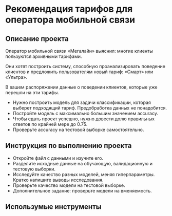 # Рекомендация тарифов для оператора мобильной связи

## Описание проекта

Оператор мобильной связи «Мегалайн» выяснил: многие клиенты пользуются архивными тарифами.

Они хотят построить систему, способную проанализировать поведение клиентов и предложить пользователям новый тариф: «Смарт» или «Ультра».

В вашем распоряжении данные о поведении клиентов, которые уже перешли на эти тарифы. 

- Нужно построить модель для задачи классификации, которая выберет подходящий тариф. Предобработка данных не понадобится.
- Постройте модель с максимально большим значением accuracy. 
- Чтобы сдать проект успешно, нужно довести долю правильных ответов по крайней мере до 0.75. 
- Проверьте accuracy на тестовой выборке самостоятельно.

## Инструкция по выполнению проекта

- Откройте файл с данными и изучите его. 
- Разделите исходные данные на обучающую, валидационную и тестовую выборки.
- Исследуйте качество разных моделей, меняя гиперпараметры. Кратко напишите выводы исследования.
- Проверьте качество модели на тестовой выборке.
- Дополнительное задание: проверьте модели на вменяемость.

## Использумые инструменты
